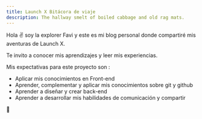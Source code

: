 ```yaml
---
title: Launch X Bitácora de viaje
description: The hallway smelt of boiled cabbage and old rag mats.
---
```


Hola ✌️  soy la explorer Favi y este es mi blog personal donde compartiré mis aventuras de Launch X.

Te invito a conocer mis aprendizajes y leer mis experiencias.

Mis expectativas para este proyecto son :

- Aplicar mis conocimientos en Front-end
- Aprender, complementar y aplicar mis conocimientos sobre git y github
- Aprender a diseñar y crear back-end
- Aprender a desarrollar mis habilidades de comunicación y compartir

🚀
